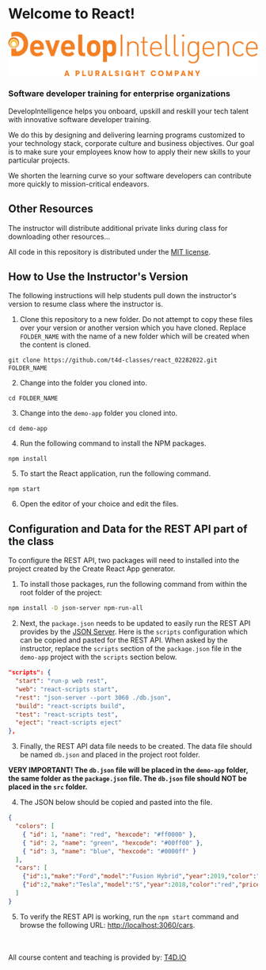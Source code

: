 # Welcome to React!

![DevelopIntelligence Logo](images/developintelligence-logo.png "DevelopIntelligence Logo")

###  Software developer training for enterprise organizations

DevelopIntelligence helps you onboard, upskill and reskill your tech talent with innovative software developer training.

We do this by designing and delivering learning programs customized to your technology stack, corporate culture and business objectives. Our goal is to make sure your employees know how to apply their new skills to your particular projects.

We shorten the learning curve so your software developers can contribute more quickly to mission-critical endeavors.

## Other Resources

The instructor will distribute additional private links during class for downloading other resources...

All code in this repository is distributed under the [MIT license](license.txt).

## How to Use the Instructor's Version

The following instructions will help students pull down the instructor's version to resume class where the instructor is.

1. Clone this repository to a new folder. Do not attempt to copy these files over your version or another version which you have cloned. Replace `FOLDER_NAME` with the name of a new folder which will be created when the content is cloned.

```
git clone https://github.com/t4d-classes/react_02282022.git FOLDER_NAME
```

2. Change into the folder you cloned into.

```
cd FOLDER_NAME
```

3. Change into the `demo-app` folder you cloned into.

```
cd demo-app
```

4. Run the following command to install the NPM packages.

```
npm install
```

5. To start the React application, run the following command.

```
npm start
```

6. Open the editor of your choice and edit the files.

## Configuration and Data for the REST API part of the class

To configure the REST API, two packages will need to installed into the project created by the Create React App generator.

1. To install those packages, run the following command from within the root folder of the project:

```bash
npm install -D json-server npm-run-all
```

2. Next, the `package.json` needs to be updated to easily run the REST API provides by the [JSON Server](https://github.com/typicode/json-server). Here is the `scripts` configuration which can be copied and pasted for the REST API. When asked by the instructor, replace the `scripts` section of the `package.json` file in the `demo-app` project with the `scripts` section below.

```json
"scripts": {
  "start": "run-p web rest",
  "web": "react-scripts start",
  "rest": "json-server --port 3060 ./db.json",
  "build": "react-scripts build",
  "test": "react-scripts test",
  "eject": "react-scripts eject"
},
```

3. Finally, the REST API data file needs to be created. The data file should be named `db.json` and placed in the project root folder. 

**VERY IMPORTANT! The `db.json` file will be placed in the `demo-app` folder, the same folder as the `package.json` file. The `db.json` file should **NOT** be placed in the `src` folder.**

4. The JSON below should be copied and pasted into the file.

```json
{
  "colors": [
    { "id": 1, "name": "red", "hexcode": "#ff0000" },
    { "id": 2, "name": "green", "hexcode": "#00ff00" },
    { "id": 3, "name": "blue", "hexcode": "#0000ff" }
  ],
  "cars": [
    {"id":1,"make":"Ford","model":"Fusion Hybrid","year":2019,"color":"blue","price":45000},
    {"id":2,"make":"Tesla","model":"S","year":2018,"color":"red","price":100000}
  ]
}
```

5. To verify the REST API is working, run the `npm start` command and browse the following URL: [http://localhost:3060/cars](http://localhost:3060/cars).

<br><br>
All course content and teaching is provided by: [T4D.IO](https://www.t4d.io)


